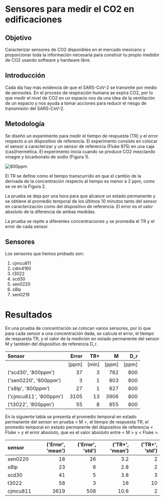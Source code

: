 # Sensores para medir el CO2 en edificaciones

## Objetivo
Caracterizar sensores de CO2 disponibles en el mercado mexicano y proporcionar
toda la información necesaria para construir tu propio medidor de CO2 usando
software y hardware libre.


## Introducción

Cada día hay más evidencia de que el SARS-CoV-2 se transmite por medio de aerosoles.
En el proceso de respiración humana se expira CO2,  por lo que medir
el nivel de CO2 en un espacio nos da una idea de la ventilación de un espacio
y nos ayuda a tomar acciones para
reducir el riesgo de transmisión del SARS-CoV-2.


## Metodología
Se diseñó un experimento para medir el tiempo de respuesta (TR)
y el error respecto a un dispositivo de referencia. El experimento
consiste en colocar el sensor a caracterizar y un sensor de referencia (Fluke 975)
en una caja (casi)hermética. El experimento inicia cuando se produce CO2 mezclando
vinagre y bicarbonato de sodio (Figura 1).


![800ppm](https://github.com/Dispositivos-Edificio-Bioclimatico/co2/blob/d2ca1b8e98e3b86a8cee72be6eeb1e02ed23bd05/sensores_vco2/img/800ppm.png "800ppm")

El TR se define como el tiempo transcurrido  en que el cambio de la derivada de la concentración
respecto al tiempo es menor a 2 ppm, como se ve en la  Figura 2.

La prueba se deja por una hora para que alcance un estado permanente y se obtiene el promedio temporal
de los últimos 10 minutos tanto del sensor en caracterización como del dispositivo de referencia. El
error es el valor absoluto de la diferencia de ambas medidas.

La prueba se repite a diferentes concentraciones y se promedia el TR y el error de cada sensor.

## Sensores

Los sensores que hemos probado son:

1. cjmcu811
2. cdm4160
3. t3022
4. scd30
5. sen0220
6. s8lp
7. sen0219



# Resultados

En una prueba de concentración se colocan varios sensores, por lo que
para cada sensor a una concentración dada, se calcula el error, el
tiempo de respuesta TR, y el valor de la medición en estado permanente
del sensor M y también del dispositivo de referencia D_r.

|         Sensor         |   Error |   TR+ |    M |   D_r |
|:-----------------------|--------:|------:|-----:|------:|
|                        |   [ppm] | [min] |[ppm] | [ppm] |
| ('scd30', '800ppm')    |      37 |     3 |  762 |   800 |
| ('sen0220', '800ppm')  |       3 |     1 |  803 |   800 |
| ('s8lp', '800ppm')     |      27 |     1 |  827 |   800 |
| ('cjmcu811', '800ppm') |    3105 |    13 | 3906 |   800 |
| ('t3022', '800ppm')    |      55 |     8 |  855 |   800 |



En la siguiente tabla se presenta el promedio temporal en estado permanente
del sensor en prueba < M >, el tiempo de respuesta TR, el promedio temporal
en estado permanente del dispositivo de referencia < Fluke >  y el error absoluto,
que es el valor absoluto entre < M > y < Fluke >.


| sensor   |   ('Error', 'mean') |   ('Error', 'std') |   ('TR+', 'mean') |   ('TR+', 'std') |
|:---------|--------------------:|-------------------:|------------------:|-----------------:|
| sen0220  |                  18 |                 26 |               3.2 |                2 |
| s8lp     |                  23 |                  6 |               2.8 |                2 |
| scd30    |                  41 |                  5 |               3.8 |                3 |
| t3022    |                  58 |                  3 |              16   |               10 |
| cjmcu811 |                3619 |                508 |              10.6 |                2 |
